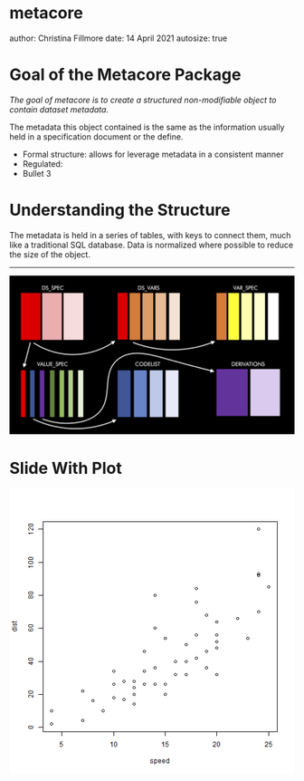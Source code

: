 metacore
========================================================
author: Christina Fillmore
date: 14 April 2021
autosize: true

Goal of the Metacore Package
========================================================

*The goal of metacore is to create a structured non-modifiable object to contain dataset metadata.*

The metadata this object contained is the same as the information usually held in a
specification document or the define.

- Formal structure: allows for leverage metadata in a consistent manner
- Regulated:
- Bullet 3

Understanding the Structure
========================================================

The metadata is held in a series of tables, with keys to connect them, much like a traditional
SQL database. Data is normalized where possible to reduce the size of the object.
***
![alt text](vignettes/schema-colors.png)

Slide With Plot
========================================================

![plot of chunk unnamed-chunk-1](metacore-figure/unnamed-chunk-1-1.png)
